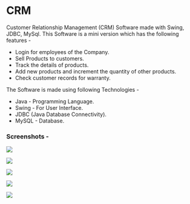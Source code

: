 CRM
===

Customer Relationship Management (CRM) Software made with Swing, JDBC, MySql. This Software is a mini version which has the following features - 
- Login for employees of the Company.
- Sell Products to customers.
- Track the details of products.
- Add new products and increment the quantity of other products.
- Check customer records for warranty.

The Software is made using following Technologies - 
- Java - Programming Language.
- Swing - For User Interface.
- JDBC (Java Database Connectivity).
- MySQL - Database.

### Screenshots -

![](http://i.imgur.com/WPnfYJU.png)

![](http://i.imgur.com/ENl7OEo.png)

![](http://i.imgur.com/2xPGPnj.png)

![](http://i.imgur.com/N8BlF0s.png)

![](http://i.imgur.com/Sl4aeK0.png)